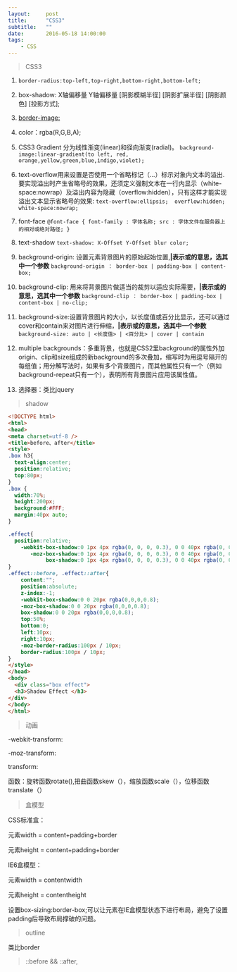 ```yaml
---
layout:     post
title:      "CSS3"
subtitle:   ""
date:       2016-05-18 14:00:00
tags:
    - CSS
---
```

> CSS3

1. `border-radius:top-left,top-right,bottom-right,bottom-left;`

2. box-shadow: X轴偏移量 Y轴偏移量 [阴影模糊半径] [阴影扩展半径] [阴影颜色] [投影方式];


3. [border-image:](http://img.mukewang.com/52e2201a0001b1e004720260.jpg)

4. color：rgba(R,G,B,A);

5. CSS3 Gradient 分为线性渐变(linear)和径向渐变(radial)。
`
background-image:linear-gradient(to left, red, orange,yellow,green,blue,indigo,violet);
`
6. text-overflow用来设置是否使用一个省略标记（...）标示对象内文本的溢出.要实现溢出时产生省略号的效果，还须定义强制文本在一行内显示（white-space:nowrap）及溢出内容为隐藏（overflow:hidden），只有这样才能实现溢出文本显示省略号的效果:
`text-overflow:ellipsis; 
overflow:hidden; 
white-space:nowrap; `
7. font-face
`@font-face {
    font-family : 字体名称;
    src : 字体文件在服务器上的相对或绝对路径;
}`
8. text-shadow
`text-shadow: X-Offset Y-Offset blur color;`

9. background-origin:
设置元素背景图片的原始起始位置,**|表示或的意思，选其中一个参数**
`background-origin ： border-box | padding-box | content-box;`
10. background-clip:
用来将背景图片做适当的裁剪以适应实际需要，**|表示或的意思，选其中一个参数**
`background-clip ： border-box | padding-box | content-box | no-clip;`
11. background-size:设置背景图片的大小，以长度值或百分比显示，还可以通过cover和contain来对图片进行伸缩，**|表示或的意思，选其中一个参数**
`background-size: auto | <长度值> | <百分比> | cover | contain`

12. multiple backgrounds：多重背景，也就是CSS2里background的属性外加origin、clip和size组成的新background的多次叠加，缩写时为用逗号隔开的每组值；用分解写法时，如果有多个背景图片，而其他属性只有一个（例如background-repeat只有一个），表明所有背景图片应用该属性值。

13. 选择器：类比jquery

> shadow

```html
<!DOCTYPE html>
<html>
<head>
<meta charset=utf-8 />
<title>before、after</title>
<style>
.box h3{
  text-align:center;
  position:relative;
  top:80px;
}
.box {
  width:70%;
  height:200px;
  background:#FFF;
  margin:40px auto;
}

.effect{
  position:relative;       
    -webkit-box-shadow:0 1px 4px rgba(0, 0, 0, 0.3), 0 0 40px rgba(0, 0, 0, 0.1) inset;
	   -moz-box-shadow:0 1px 4px rgba(0, 0, 0, 0.3), 0 0 40px rgba(0, 0, 0, 0.1) inset;
			box-shadow:0 1px 4px rgba(0, 0, 0, 0.3), 0 0 40px rgba(0, 0, 0, 0.1) inset;
}
.effect::before, .effect::after{
    content:"";
	position:absolute; 
	z-index:-1;
	-webkit-box-shadow:0 0 20px rgba(0,0,0,0.8);
	-moz-box-shadow:0 0 20px rgba(0,0,0,0.8);
	box-shadow:0 0 20px rgba(0,0,0,0.8);
	top:50%;
	bottom:0;
	left:10px;
	right:10px;
	-moz-border-radius:100px / 10px;
	border-radius:100px / 10px;
}
</style>
</head>
<body>
  <div class="box effect">
  <h3>Shadow Effect </h3>
</div>
</body>
</html>
```

> 动画

-webkit-transform:

  -moz-transform:

  transform:

函数：旋转函数rotate(),扭曲函数skew（），缩放函数scale（），位移函数translate（）

> 盒模型
> 

CSS标准盒：

元素width = content+padding+border


元素height = content+padding+border

IE6盒模型：

元素width = contentwidth

元素height = contentheight

设置box-sizing:border-box;可以让元素在IE盒模型状态下进行布局，避免了设置padding后导致布局撑破的问题。

> outline

类比border


> ::before && ::after,
